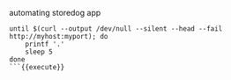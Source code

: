 automating storedog app

```
until $(curl --output /dev/null --silent --head --fail http://myhost:myport); do
    printf '.'
    sleep 5
done
```{{execute}}